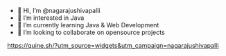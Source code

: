 - 👋 Hi, I’m @nagarajushivapalli
- 👀 I’m interested in Java
- 🌱 I’m currently learning Java & Web Development
- 💞️ I’m looking to collaborate on opensource projects
<!--- - 📫 How to reach me ...
- 😄 Pronouns: ...
- ⚡ Fun fact: ...
-->
<!---
nagarajushivapalli/nagarajushivapalli is a ✨ special ✨ repository because its `README.md` (this file) appears on your GitHub profile.
You can click the Preview link to take a look at your changes.
--->

<a href="https://twitter.com/nagaraju_504" alt="nagarajushivapalli"/> </a> 
https://quine.sh/?utm_source=widgets&utm_campaign=nagarajushivapalli
